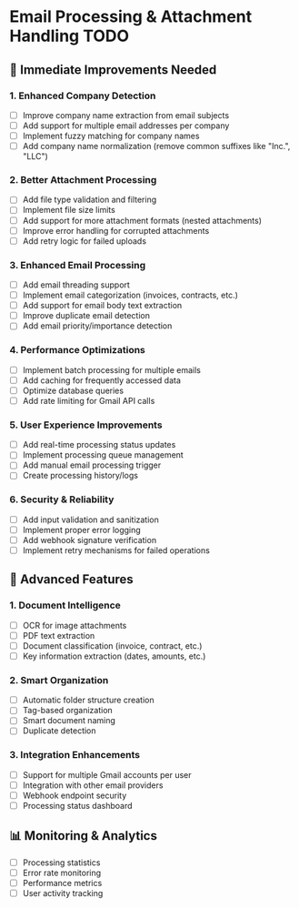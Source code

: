 # Email Processing & Attachment Handling TODO

## 🔧 **Immediate Improvements Needed**

### 1. **Enhanced Company Detection**

- [ ] Improve company name extraction from email subjects
- [ ] Add support for multiple email addresses per company
- [ ] Implement fuzzy matching for company names
- [ ] Add company name normalization (remove common suffixes like "Inc.", "LLC")

### 2. **Better Attachment Processing**

- [ ] Add file type validation and filtering
- [ ] Implement file size limits
- [ ] Add support for more attachment formats (nested attachments)
- [ ] Improve error handling for corrupted attachments
- [ ] Add retry logic for failed uploads

### 3. **Enhanced Email Processing**

- [ ] Add email threading support
- [ ] Implement email categorization (invoices, contracts, etc.)
- [ ] Add support for email body text extraction
- [ ] Improve duplicate email detection
- [ ] Add email priority/importance detection

### 4. **Performance Optimizations**

- [ ] Implement batch processing for multiple emails
- [ ] Add caching for frequently accessed data
- [ ] Optimize database queries
- [ ] Add rate limiting for Gmail API calls

### 5. **User Experience Improvements**

- [ ] Add real-time processing status updates
- [ ] Implement processing queue management
- [ ] Add manual email processing trigger
- [ ] Create processing history/logs

### 6. **Security & Reliability**

- [ ] Add input validation and sanitization
- [ ] Implement proper error logging
- [ ] Add webhook signature verification
- [ ] Implement retry mechanisms for failed operations

## 🚀 **Advanced Features**

### 1. **Document Intelligence**

- [ ] OCR for image attachments
- [ ] PDF text extraction
- [ ] Document classification (invoice, contract, etc.)
- [ ] Key information extraction (dates, amounts, etc.)

### 2. **Smart Organization**

- [ ] Automatic folder structure creation
- [ ] Tag-based organization
- [ ] Smart document naming
- [ ] Duplicate detection

### 3. **Integration Enhancements**

- [ ] Support for multiple Gmail accounts per user
- [ ] Integration with other email providers
- [ ] Webhook endpoint security
- [ ] Processing status dashboard

## 📊 **Monitoring & Analytics**

- [ ] Processing statistics
- [ ] Error rate monitoring
- [ ] Performance metrics
- [ ] User activity tracking
